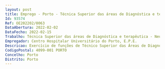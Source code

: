 ```yaml
--- 
layout: post
title: Emprego - Porto - Técnica Superior das áreas de Diagnóstica e terapêutica - Neurofisiologia
Id: 93574
Ref: OE202202/0063
DataAbertura: 2022-02-02
DataFecho: 2022-02-15
Trabalho: Técnica Superior das áreas de Diagnóstica e terapêutica - Neurofisiologia
Empregador: Centro Hospitalar Universitário do Porto, E.P.E.
Descricao: Exercício de funções de Técnico Superior das Áreas de Diagnóstico e Terapêutica de Neurofisiologia (M F) para a área de Urodinâmica e Motilidade Digestiva.
CodigoPostal: 4099-001 PORTO
Concelho: Porto
Distrito: Porto
--- 
```


